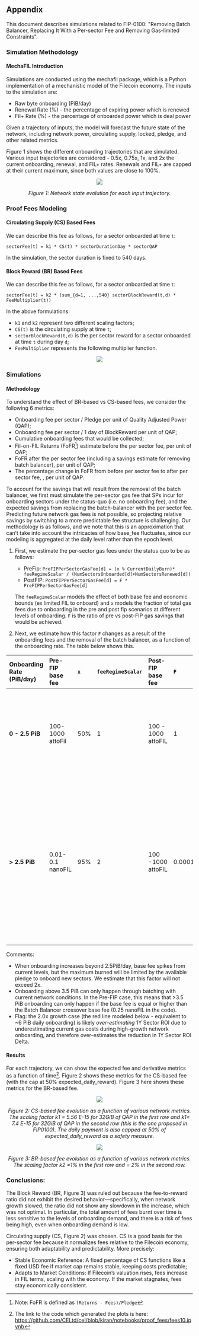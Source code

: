## Appendix

This document describes simulations related to FIP-0100: "Removing Batch Balancer, Replacing It With a Per-sector Fee and Removing Gas-limited Constraints".

### Simulation Methodology

#### MechaFIL Introduction
Simulations are conducted using the mechafil package, which is a Python implementation of a mechanistic model of the Filecoin economy.  The inputs to the simulation are:
- Raw byte onboarding (PiB/day)
- Renewal Rate (%) - the percentage of expiring power which is renewed
- Fil+ Rate (%) - the percentage of onboarded power which is deal power

Given a trajectory of inputs, the model will forecast the future state of the network, including network power, circulating supply, locked, pledge, and other related metrics.

Figure 1 shows the different onboarding trajectories that are simulated. Various input trajectories are considered - 0.5x, 0.75x, 1x, and 2x the current onboarding, renewal, and FIL+ rates.
Renewals and FIL+ are capped at their current maximum, since both values are close to 100%.
<div align="center"">
  <img src="./network_state_evolution.jpg">
  <p><em>Figure 1: Network state evolution for each input trajectory.
</em></p>
</div>

### Proof Fees Modeling

#### Circulating Supply (CS) Based Fees
We can describe this fee as follows, for a sector onboarded at time `t`:

`sectorFee(t) = k1 * CS(t) * sectorDurationDay * sectorQAP`

In the simulation, the sector duration is fixed to 540 days.

#### Block Reward (BR) Based Fees
We can describe this fee as follows, for a sector onboarded at time `t`:

`sectorFee(t) = k2 * (sum_{d=1, ...,540} sectorBlockReward(t,d) * FeeMultiplier(t)) `

In the above formulations:
- `k1` and  `k2`  represent two different scaling factors;
- `CS(t)` is the circulating supply at time `t`;
- `sectorBlockReward(t,d)` is the per sector reward for a sector onboarded at time `t` during day `d`;
- `FeeMultiplier` represents the following multiplier function.
<div align="center">
    <img src="https://github.com/user-attachments/assets/3fa1e42d-152b-4654-a20b-caaf7e73840f">
</div>

### Simulations

#### Methodology
To understand the effect of BR-based vs CS-based fees, we consider the following 6 metrics:
- Onboarding fee per sector / Pledge per unit of Quality Adjusted Power (QAP);
- Onboarding fee per sector / 1 day of BlockReward per unit of QAP;
- Cumulative onboarding fees that would be collected;
- Fil-on-FIL Returns (FoFR[^*]) estimate before the per sector fee, per unit of QAP;
- FoFR after the per sector fee (including a savings estimate for removing batch balancer),  per unit of QAP;
- The percentage change in FoFR from before per sector fee to after per sector fee, , per unit of QAP.

[^*]:Note: FoFR is defined as `(Returns - Fees)/Pledge`

To account for the savings that will result from the removal of the batch balancer, we first must simulate the per-sector gas fee that SPs incur for onboarding sectors under the status-quo (i.e. no onboarding fee), and the expected savings from replacing the batch-balancer with the per sector fee. Predicting future network gas fees is not possible, so projecting relative savings by switching to a more predictable fee structure is challenging. Our methodology is as follows, and we note that this is an approximation that can’t take into account the intricacies of how base_fee fluctuates, since our modeling is aggregated at the daily level rather than the epoch level.

1. First, we estimate the per-sector gas fees under the status quo to be as follows:
   - PreFip: `PreFIPPerSectorGasFee[d] = (x % CurrentDailyBurn)* feeRegimeScalar / (NumSectorsOnboarded[d]+NumSectorsRenewed[d])`
   - PostFIP: `PostFIPPerSectorGasFee[d] = F * PreFIPPerSectorGasFee[d]`

    The `feeRegimeScalar` models the effect of both base fee and economic bounds (ex limited FIL to onboard) and `x` models the fraction of total gas fees due to onboarding in the pre and post fip scenarios at different levels of onboarding.   `F` is the ratio of pre vs post-FIP gas savings that would be achieved.

2. Next, we estimate how this factor `F` changes as a result of the onboarding fees and the removal of the batch balancer, as a function of the onboarding rate. The table below shows this.

  | Onboarding Rate (PiB/day) | Pre-FIP base fee | `x` | `feeRegimeScalar` | Post-FIP base fee | `F` | Justification |
  | :---- | :---- | :---- | :---- | :---- | :---- | :---- |
  | **0 \- 2.5 PiB** | 100-1000 attoFil  | 50% | 1 | 100 \- 1000 attoFIL | 1 | When the daily RB onboarding is below 2.5PiB/day, no base fee spikes are caused in both scenarios (per and post FIP) |
  | **\> 2.5 PiB** | 0.01-0.1 nanoFIL  | 95% | 2 | 100 \-1000 attoFIL  | 0.0001 | When onboarding increases beyond 2.5PiB/day, base fee spikes from current levels, but the maximum burned will be limited by the available pledge to onboard new   sectors. We estimate that this factor will not exceed 2x. |

  Comments:
   - When onboarding increases beyond 2.5PiB/day, base fee spikes from current levels, but the maximum burned will be limited by the available pledge to onboard new sectors. We estimate that this factor will not exceed 2x.
   - Onboarding above 3.5 PiB can only happen through batching with current network conditions. In the Pre-FIP case, this means that >3.5 PiB onboarding can only happen if the base fee is equal or higher than the Batch Balancer crossover base fee (0.25 nanoFIL in the code).
   - Flag: the 2.0x growth case (the red line modeled below - equivalent to ~6 PiB daily onboarding) is likely *over-estimating* 1Y Sector ROI due to underestimating current gas costs during high-growth network onboarding, and therefore over-estimates the reduction in 1Y Sector ROI Delta.

#### Results

For each trajectory, we can show the expected fee and derivative metrics as a function of time[^**].
Figure 2 shows these metrics for the CS-based fee (with the cap at 50% expected_daily_reward). Figure 3 here shows these metrics for the BR-based fee.


<div align="center">
    <img src="./CS_basedFees_with_cap.png">
    <p><em>Figure 2: CS-based fee evolution as a function of various network metrics. The scaling factor k1 = 5.56 E-15 for 32GiB of QAP in the first row and k1= 7.4 E-15 for 32GiB of QAP in the second row (this is the one proposed in FIP0100). The daily payment is also capped at 50% of expected_daily_reward as a safety measure.
</em></p>
</div>

<div align="center">
    <img src="./br-based-fee-evolution_expanded.png">
    <p><em>Figure 3:  BR-based fee evolution as a function of various network metrics. The scaling factor k2 =1% in the first row and = 2% in the second row.
</em></p>
</div>

[^**]: The link to the code which generated the plots is here: https://github.com/CELtd/cel/blob/kiran/notebooks/proof_fees/fees10.ipynb

### Conclusions:
The Block Reward (BR, Figure 3) was ruled out because the fee-to-reward ratio did not exhibit the desired behavior—specifically, when network growth slowed, the ratio did not show any slowdown in the increase, which was not optimal. In particular, the total amount of fees burnt over time is less sensitive to the levels of onboarding demand, and there is a risk of fees being high, even when onboarding demand is low.

Circulating supply (CS, Figure 2) was chosen. CS is a good basis for the per-sector fee because it normalizes fees relative to the Filecoin economy, ensuring both adaptability and predictability.  More precisely:
- Stable Economic Reference: A fixed percentage of CS functions like a fixed USD fee if market cap remains stable, keeping costs predictable;
- Adapts to Market Conditions: If Filecoin’s valuation rises, fees increase in FIL terms, scaling with the economy. If the market stagnates, fees stay economically consistent.
